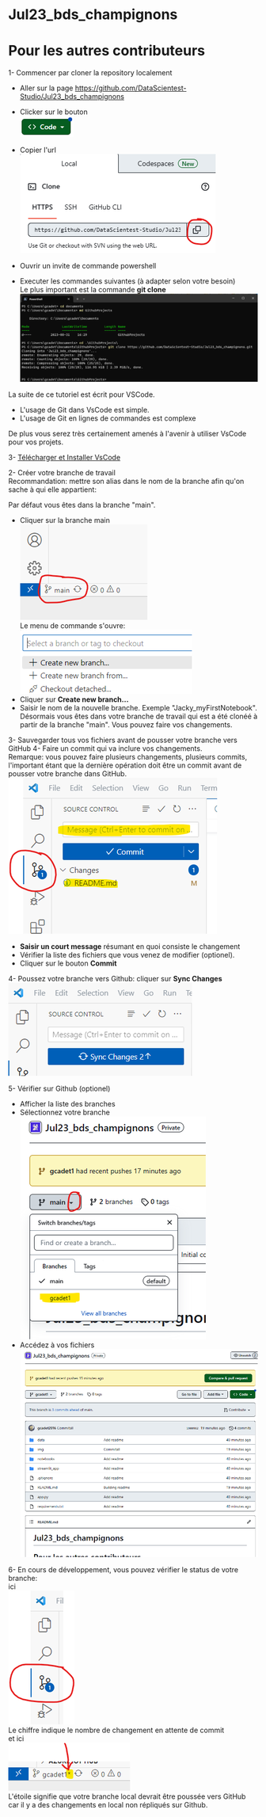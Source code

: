 # Jul23_bds_champignons



# Pour les autres contributeurs

1- Commencer par cloner la repository localement  


- Aller sur la page https://github.com/DataScientest-Studio/Jul23_bds_champignons  
- Clicker sur le bouton  
![Button](img\button.png)
- Copier l'url  
![Urlcopy](img\url_copy.png)


- Ouvrir un invite de commande powershell  
- Executer les commandes suivantes (à adapter selon votre besoin)  
Le plus important est la commande **git clone**
![GithubClone](img\GithubClone.png) 

La suite de ce tutoriel est écrit pour VSCode.  
- L'usage de Git dans VsCode est simple.  
- L'usage de Git en lignes de commandes est complexe

De plus vous serez très certainement amenés à l'avenir à utiliser VsCode pour vos projets.

3- [Télécharger et Installer VsCode](https://code.visualstudio.com/download)  


2- Créer votre branche de travail  
Recommandation: mettre son alias dans le nom de la branche afin qu'on sache à qui elle appartient:

Par défaut vous êtes dans la branche "main".  
- Cliquer sur la branche main  
![Alt text](img\mainBranch.png)  
Le menu de commande s'ouvre:  
![Alt text](img\newBranch1.png)  
- Cliquer sur **Create new branch...**  
- Saisir le nom de la nouvelle branche. Exemple "Jacky_myFirstNotebook".  
Désormais vous êtes dans votre branche de travail qui est a été clonéé à partir de la branche "main".
Vous pouvez faire vos changements.
  
3- Sauvegarder tous vos fichiers avant de pousser votre branche vers GitHub
4- Faire un commit qui va inclure vos changements.  
Remarque: vous pouvez faire plusieurs changements, plusieurs commits, l'important étant que la dernière opération doit être un commit avant de pousser votre branche dans GitHub.  
![Alt text](img\commit.png)

- **Saisir un court message** résumant en quoi consiste le changement
- Vérifier la liste des fichiers que vous venez de modifier (optionel).
- Cliquer sur le bouton **Commit**  

4- Poussez votre branche vers Github: cliquer sur **Sync Changes**  
![Alt text](img\syncBranch.png)  

5- Vérifier sur Github (optionel)
- Afficher la liste des branches
- Sélectionnez votre branche  
![Alt text](img\selectBranch.png)  
- Accédez à vos fichiers
![Alt text](img\branch.png)

6- En cours de développement, vous pouvez vérifier le status de votre branche:  
ici  
![Alt text](img\status1.png)  
Le chiffre indique le nombre de changement en attente de commit  
et ici  
![Branch status](img\status2.png)  
L'étoile signifie que votre branche local devrait être poussée vers GitHub car il y a des changements en local non répliqués sur Github.